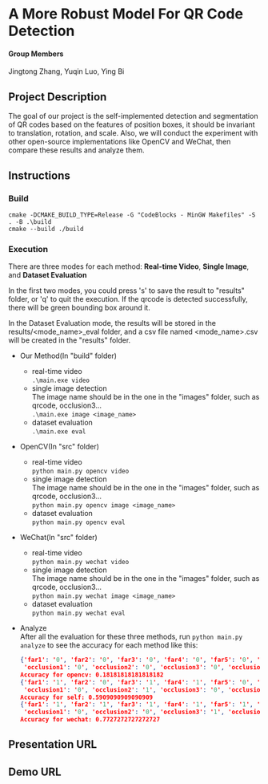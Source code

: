 # A More Robust Model For QR Code Detection

#### Group Members
Jingtong Zhang, Yuqin Luo, Ying Bi

## Project Description
The goal of our project is the self-implemented detection and segmentation of QR codes based on the features of position
boxes, it should be invariant to translation, rotation, and scale. Also, we will conduct the experiment with other
open-source implementations like OpenCV and WeChat, then compare these results and analyze them.

## Instructions
### Build
```shell
cmake -DCMAKE_BUILD_TYPE=Release -G "CodeBlocks - MinGW Makefiles" -S . -B .\build
cmake --build ./build
```
### Execution
There are three modes for each method: **Real-time Video**, **Single Image**, and **Dataset Evaluation**

In the first two modes, you could press 's' to save the result to "results" folder, or 'q' to quit the execution. If
the qrcode is detected successfully, there will be green bounding box around it.

In the Dataset Evaluation mode, the results will be stored in the results/<mode_name>_eval folder, and a csv file named
<mode_name>.csv will be created in the "results" folder.

- Our Method(In "build" folder)
  - real-time video  
  ```.\main.exe video```
  - single image detection  
  The image name should be in the one in the "images" folder, such as qrcode, occlusion3...  
  ```.\main.exe image <image_name>```
  - dataset evaluation  
  ```.\main.exe eval```

- OpenCV(In "src" folder)
  - real-time video  
    ```python main.py opencv video```
  - single image detection  
    The image name should be in the one in the "images" folder, such as qrcode, occlusion3...  
    ```python main.py opencv image <image_name>```
  - dataset evaluation  
    ```python main.py opencv eval```

- WeChat(In "src" folder)
  - real-time video  
    ```python main.py wechat video```
  - single image detection  
    The image name should be in the one in the "images" folder, such as qrcode, occlusion3...  
    ```python main.py wechat image <image_name>```
  - dataset evaluation  
    ```python main.py wechat eval```

- Analyze  
  After all the evaluation for these three methods, run ```python main.py analyze``` to see the accuracy for each method
  like this:
  ```json
  {'far1': '0', 'far2': '0', 'far3': '0', 'far4': '0', 'far5': '0', 'far6': '0', 'lowlight1': '0', 'lowlight2': '0', 'lowlight3': '0', 'lowlight4': '0', 'lowlight5': '0', 'lowlight6': '0',
   'occlusion1': '0', 'occlusion2': '0', 'occlusion3': '0', 'occlusion4': '1', 'occlusion5': '0', 'occlusion6': '0', 'qrcode': '1', 'qrcode1': '1', 'qrcode2': '1', 'qrcode3': '0'}
  Accuracy for opencv: 0.18181818181818182
  {'far1': '1', 'far2': '0', 'far3': '1', 'far4': '1', 'far5': '0', 'far6': '1', 'lowlight1': '0', 'lowlight2': '1', 'lowlight3': '1', 'lowlight4': '0', 'lowlight5': '0', 'lowlight6': '0',
   'occlusion1': '0', 'occlusion2': '1', 'occlusion3': '0', 'occlusion4': '0', 'occlusion5': '1', 'occlusion6': '1', 'qrcode': '1', 'qrcode1': '1', 'qrcode2': '1', 'qrcode3': '1'}
  Accuracy for self: 0.5909090909090909
  {'far1': '1', 'far2': '1', 'far3': '1', 'far4': '1', 'far5': '1', 'far6': '1', 'lowlight1': '1', 'lowlight2': '1', 'lowlight3': '1', 'lowlight4': '1', 'lowlight5': '1', 'lowlight6': '0',
   'occlusion1': '0', 'occlusion2': '0', 'occlusion3': '1', 'occlusion4': '1', 'occlusion5': '0', 'occlusion6': '1', 'qrcode': '1', 'qrcode1': '0', 'qrcode2': '1', 'qrcode3': '1'}
  Accuracy for wechat: 0.7727272727272727
  ```


## Presentation URL

## Demo URL